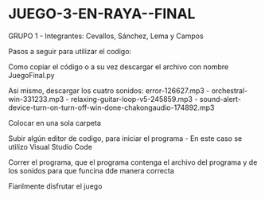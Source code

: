 # JUEGO-3-EN-RAYA--FINAL
GRUPO 1 - Integrantes: Cevallos, Sánchez, Lema y Campos 

Pasos a seguir para utilizar el codigo:

Como copiar el código o a su vez  descargar el archivo  con nombre JuegoFinal.py

Asi mismo, descargar los cuatro sonidos:  error-126627.mp3 - orchestral-win-331233.mp3 - relaxing-guitar-loop-v5-245859.mp3 - sound-alert-device-turn-on-turn-off-win-done-chakongaudio-174892.mp3

Colocar en una sola carpeta

Subir algún editor de codigo, para iniciar el programa - En este caso se utilizo Visual Studio Code

Correr el programa, que el programa contenga el archivo del programa y de los sonidos para que funcina dde manera correcta

Fianlmente disfrutar el juego 

